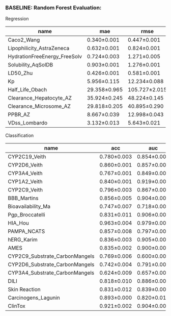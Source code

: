 
 



### BASELINE: Random Forest Evaluation: 

Regression

name |  	       mae      |       rmse      |       r2      |       spearman      
---|---|---|---|--- 
Caco2_Wang  |0.340&plusmn;0.001  |0.447&plusmn;0.001  |0.686&plusmn;0.002  |0.796&plusmn;0.001  
Lipophilicity_AstraZeneca |0.632&plusmn;0.001  |0.824&plusmn;0.001  |0.541&plusmn;0.001  |0.705&plusmn;0.001  
HydrationFreeEnergy_FreeSolv|0.724&plusmn;0.003  |1.271&plusmn;0.005  |0.901&plusmn;0.001  |0.970&plusmn;0.001  
Solubility_AqSolDB |0.903&plusmn;0.001  |1.276&plusmn;0.001  |0.700&plusmn;0.000  |0.834&plusmn;0.000  
LD50_Zhu	|0.426&plusmn;0.001  |0.581&plusmn;0.001  |0.623&plusmn;0.002  |0.746&plusmn;0.002 
Kp 	|5.956&plusmn;0.115  |12.234&plusmn;0.088  |0.207&plusmn;0.011  |0.438&plusmn;0.016  
Half_Life_Obach 	|29.358&plusmn;0.965  |105.727&plusmn;2.015  |0.220&plusmn;0.030  |0.326&plusmn;0.030  
Clearance_Hepatocyte_AZ 	|35.924&plusmn;0.245  |48.224&plusmn;0.145  |0.068&plusmn;0.006  |0.396&plusmn;0.011  
Clearance_Microsome_AZ 	|29.818&plusmn;0.205  |40.895&plusmn;0.290  |0.116&plusmn;0.013  |0.506&plusmn;0.015  
PPBR_AZ 	|8.667&plusmn;0.039  |12.998&plusmn;0.043  |0.303&plusmn;0.005  |0.536&plusmn;0.001 
VDss_Lombardo 	|3.132&plusmn;0.013  |5.643&plusmn;0.021  |0.318&plusmn;0.005  |0.570&plusmn;0.009 

     

Classification 

name |       acc      |       auc      |       ap      
---|---|---|---  
CYP2C19_Veith |0.780&plusmn;0.003  |0.854&plusmn;0.000  |0.808&plusmn;0.001
CYP2D6_Veith |0.860&plusmn;0.001  |0.857&plusmn;0.001  |0.639&plusmn;0.000  
 CYP3A4_Veith  |0.767&plusmn;0.001  |0.849&plusmn;0.000  |0.790&plusmn;0.001  
CYP1A2_Veith |0.840&plusmn;0.001  |0.919&plusmn;0.000  |0.912&plusmn;0.001  
CYP2C9_Veith  	|0.796&plusmn;0.003  |0.867&plusmn;0.002  |0.737&plusmn;0.002  
BBB_Martins 	|0.856&plusmn;0.005  |0.904&plusmn;0.004  |0.960&plusmn;0.004  
Bioavailability_Ma 	|0.747&plusmn;0.007  |0.718&plusmn;0.007  |0.837&plusmn;0.003  
 Pgp_Broccatelli 	|0.831&plusmn;0.011  |0.906&plusmn;0.003  |0.933&plusmn;0.002  
HIA_Hou 	|0.963&plusmn;0.004  |0.979&plusmn;0.002  |0.996&plusmn;0.001  
 PAMPA_NCATS  	|0.857&plusmn;0.008  |0.797&plusmn;0.001  |0.950&plusmn;0.001  
hERG_Karim 	|0.836&plusmn;0.003  |0.905&plusmn;0.000  |0.908&plusmn;0.000  
 AMES	|0.835&plusmn;0.002  |0.900&plusmn;0.001  |0.909&plusmn;0.001  
 CYP2C9_Substrate_CarbonMangels 	|0.769&plusmn;0.006  |0.600&plusmn;0.002  |0.263&plusmn;0.001  
 CYP2D6_Substrate_CarbonMangels 	|0.742&plusmn;0.004  |0.791&plusmn;0.006  |0.539&plusmn;0.030  
CYP3A4_Substrate_CarbonMangels	|0.624&plusmn;0.009  |0.657&plusmn;0.000  |0.627&plusmn;0.003  
DILI 	|0.818&plusmn;0.010  |0.886&plusmn;0.003  |0.882&plusmn;0.004  
Skin Reaction 	|0.831&plusmn;0.012  |0.839&plusmn;0.004  |0.828&plusmn;0.004  
Carcinogens_Lagunin 	|0.893&plusmn;0.000  |0.820&plusmn;0.015  |0.744&plusmn;0.006  
ClinTox  	|0.921&plusmn;0.002  |0.904&plusmn;0.006  |0.455&plusmn;0.008  
 
 
